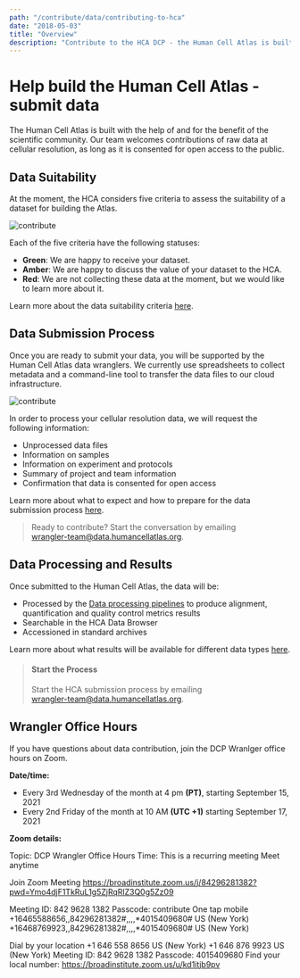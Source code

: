 ```yaml
---
path: "/contribute/data/contributing-to-hca"
date: "2018-05-03"
title: "Overview"
description: "Contribute to the HCA DCP - the Human Cell Atlas is built with the help of and for the benefit of the scientific community."
---
```


# Help build the Human Cell Atlas - submit data

The Human Cell Atlas is built with the help of and for the benefit of the scientific community. Our team welcomes contributions of raw data at cellular resolution, as long as it is consented for open access to the public.

## Data Suitability

At the moment, the HCA considers five criteria to assess the suitability of a dataset for building the Atlas.

![contribute](../_images/data-suitability.png)

Each of the five criteria have the following statuses:

- **Green**: We are happy to receive your dataset.
- **Amber**: We are happy to discuss the value of your dataset to the HCA.
- **Red**: We are not collecting these data at the moment, but we would like to learn more about it.

Learn more about the data suitability criteria [here](/contribute/contributing-data-suitability).

## Data Submission Process

Once you are ready to submit your data, you will be supported by the Human Cell Atlas data wranglers. We currently use spreadsheets to collect metadata and a command-line tool to transfer the data files to our cloud infrastructure. 

![contribute](../_images/contribute.png)

In order to process your cellular resolution data, we will request the following information:

- Unprocessed data files
- Information on samples
- Information on experiment and protocols
- Summary of project and team information
- Confirmation that data is consented for open access

Learn more about what to expect and how to prepare for the data submission process [here](/contribute/contributing-expect-prepare).

> Ready to contribute? Start the conversation by emailing\
> [wrangler-team@data.humancellatlas.org](mailto:wrangler-team@data.humancellatlas.org).

## Data Processing and Results

Once submitted to the Human Cell Atlas, the data will be: 
 
- Processed by the [Data processing pipelines](/pipelines) to produce alignment, quantification and quality control metrics results
- Searchable in the <link-to-browser relativeLink="/projects">HCA Data Browser</link-to-browser>
- Accessioned in standard archives

Learn more about what results will be available for different data types [here](/contribute/contributing-data-processing-results).

> #### Start the Process
> Start the HCA submission process by emailing\
> [wrangler-team@data.humancellatlas.org](mailto:wrangler-team@data.humancellatlas.org).

## Wrangler Office Hours

If you have questions about data contribution, join the DCP Wranlger office hours on Zoom.

**Date/time:** 

- Every 3rd Wednesday of the month at 4 pm **(PT)**, starting September 15, 2021
- Every 2nd Friday of the month at 10 AM **(UTC +1)** starting September 17, 2021

**Zoom details:**

Topic: DCP Wrangler Office Hours
Time: This is a recurring meeting Meet anytime

Join Zoom Meeting
https://broadinstitute.zoom.us/j/84296281382?pwd=Ymo4djF1TkRuL1g5ZjRqRlZ3Q0g5Zz09

Meeting ID: 842 9628 1382
Passcode: contribute
One tap mobile
+16465588656,,84296281382#,,,,*4015409680# US (New York)
+16468769923,,84296281382#,,,,*4015409680# US (New York)

Dial by your location
        +1 646 558 8656 US (New York)
        +1 646 876 9923 US (New York)
Meeting ID: 842 9628 1382
Passcode: 4015409680
Find your local number: https://broadinstitute.zoom.us/u/kd1itjb9pv

